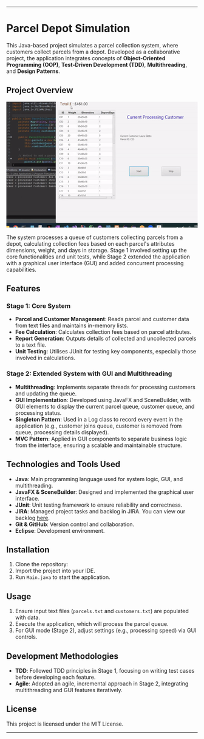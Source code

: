 
---

# Parcel Depot Simulation

This Java-based project simulates a parcel collection system, where customers collect parcels from a depot. Developed as a collaborative project, the application integrates concepts of **Object-Oriented Programming (OOP)**, **Test-Driven Development (TDD)**, **Multithreading**, and **Design Patterns**.

## Project Overview

![](https://github.com/Sanindu/Parcel_Depot_Simulation/blob/main/depot.gif)

The system processes a queue of customers collecting parcels from a depot, calculating collection fees based on each parcel's attributes dimensions, weight, and days in storage. Stage 1 involved setting up the core functionalities and unit tests, while Stage 2 extended the application with a graphical user interface (GUI) and added concurrent processing capabilities.

## Features

### Stage 1: Core System
- **Parcel and Customer Management**: Reads parcel and customer data from text files and maintains in-memory lists.
- **Fee Calculation**: Calculates collection fees based on parcel attributes.
- **Report Generation**: Outputs details of collected and uncollected parcels to a text file.
- **Unit Testing**: Utilises JUnit for testing key components, especially those involved in calculations.

### Stage 2: Extended System with GUI and Multithreading
- **Multithreading**: Implements separate threads for processing customers and updating the queue.
- **GUI Implementation**: Developed using JavaFX and SceneBuilder, with GUI elements to display the current parcel queue, customer queue, and processing status. 
- **Singleton Pattern**: Used in a Log class to record every event in the application (e.g., customer joins queue, customer is removed from queue, processing details displayed).
- **MVC Pattern**: Applied in GUI components to separate business logic from the interface, ensuring a scalable and maintainable structure.

## Technologies and Tools Used
- **Java**: Main programming language used for system logic, GUI, and multithreading.
- **JavaFX & SceneBuilder**: Designed and implemented the graphical user interface.
- **JUnit**: Unit testing framework to ensure reliability and correctness.
- **JIRA**: Managed project tasks and backlog in JIRA. You can view our backlog [here](https://csym026group05.atlassian.net/jira/software/projects/SCRUM/boards/1/backlog).
- **Git & GitHub**: Version control and collaboration.
- **Eclipse**: Development environment.

## Installation

1. Clone the repository:
2. Import the project into your IDE.
3. Run `Main.java` to start the application.

## Usage

1. Ensure input text files (`parcels.txt` and `customers.txt`) are populated with data.
2. Execute the application, which will process the parcel queue.
3. For GUI mode (Stage 2), adjust settings (e.g., processing speed) via GUI controls.

## Development Methodologies

- **TDD**: Followed TDD principles in Stage 1, focusing on writing test cases before developing each feature.
- **Agile**: Adopted an agile, incremental approach in Stage 2, integrating multithreading and GUI features iteratively.

## License

This project is licensed under the MIT License.

---



